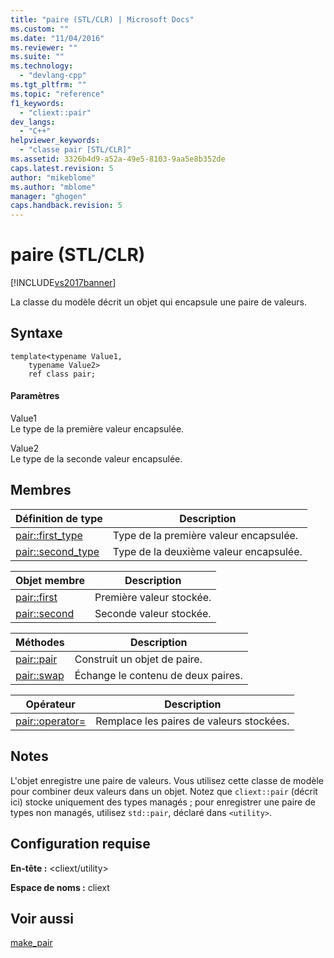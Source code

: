 ```yaml
---
title: "paire (STL/CLR) | Microsoft Docs"
ms.custom: ""
ms.date: "11/04/2016"
ms.reviewer: ""
ms.suite: ""
ms.technology: 
  - "devlang-cpp"
ms.tgt_pltfrm: ""
ms.topic: "reference"
f1_keywords: 
  - "cliext::pair"
dev_langs: 
  - "C++"
helpviewer_keywords: 
  - "classe pair [STL/CLR]"
ms.assetid: 3326b4d9-a52a-49e5-8103-9aa5e8b352de
caps.latest.revision: 5
author: "mikeblome"
ms.author: "mblome"
manager: "ghogen"
caps.handback.revision: 5
---
```

# paire (STL/CLR)
[!INCLUDE[vs2017banner](../assembler/inline/includes/vs2017banner.md)]

La classe du modèle décrit un objet qui encapsule une paire de valeurs.  
  
## Syntaxe  
  
```  
template<typename Value1,  
    typename Value2>  
    ref class pair;  
```  
  
#### Paramètres  
 Value1  
 Le type de la première valeur encapsulée.  
  
 Value2  
 Le type de la seconde valeur encapsulée.  
  
## Membres  
  
|Définition de type|Description|  
|------------------------|-----------------|  
|[pair::first\_type](../dotnet/pair-first-type-stl-clr.md)|Type de la première valeur encapsulée.|  
|[pair::second\_type](../dotnet/pair-second-type-stl-clr.md)|Type de la deuxième valeur encapsulée.|  
  
|Objet membre|Description|  
|------------------|-----------------|  
|[pair::first](../dotnet/pair-first-stl-clr.md)|Première valeur stockée.|  
|[pair::second](../dotnet/pair-second-stl-clr.md)|Seconde valeur stockée.|  
  
|Méthodes|Description|  
|--------------|-----------------|  
|[pair::pair](../dotnet/pair-pair-stl-clr.md)|Construit un objet de paire.|  
|[pair::swap](../dotnet/pair-swap-stl-clr.md)|Échange le contenu de deux paires.|  
  
|Opérateur|Description|  
|---------------|-----------------|  
|[pair::operator\=](../dotnet/pair-operator-assign-stl-clr.md)|Remplace les paires de valeurs stockées.|  
  
## Notes  
 L'objet enregistre une paire de valeurs.  Vous utilisez cette classe de modèle pour combiner deux valeurs dans un objet.  Notez que `cliext::pair` \(décrit ici\) stocke uniquement des types managés ; pour enregistrer une paire de types non managés, utilisez `std::pair`, déclaré dans `<utility>`.  
  
## Configuration requise  
 **En\-tête :** \<cliext\/utility\>  
  
 **Espace de noms :** cliext  
  
## Voir aussi  
 [make\_pair](../dotnet/make-pair-stl-clr.md)